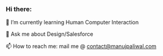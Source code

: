 ### Hi there:
<!--
**manuj10/manuj10** is a ✨ _special_ ✨ repository because its `README.md` (this file) appears on your GitHub profile.

Here are some ideas to get you started:-->

<!-- 🔭 I’m currently working on ...-->
🌱 I’m currently learning Human Computer Interaction
<!-- 👯 I’m looking to collaborate on ...
- 🤔 I’m looking for help with ... -->
💬 Ask me about Design/Salesforce

📫 How to reach me: mail me @ contact@manujpaliwal.com
<!-- 😄 Pronouns: ...
- ⚡ Fun fact: ... -->

